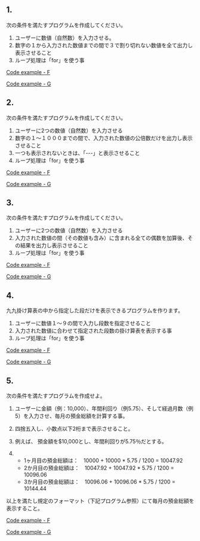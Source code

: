 ## 1. 
次の条件を満たすプログラムを作成してください。
1. ユーザーに数値（自然数）を入力させる。
2. 数字の１から入力された数値までの間で３で割り切れない数値を全て出力し表示させること
3. ループ処理は「for」を使う事

[Code example - F](https://github.com/eclairsameal/Level-3_Python/blob/main/Homework10/Fenrir/Homework10_1.py)

[Code example - G](https://github.com/eclairsameal/Level-3_Python/blob/main/Homework10/George/Homework10_1.py)

## 2. 
次の条件を満たすプログラムを作成してください。
1. ユーザーに2つの数値（自然数）を入力させる
2. 数字の１～１０００までの間で、入力された数値の公倍数だけを出力し表示させること
3. 一つも表示されないときは、「---」と表示させること
4. ループ処理は「for」を使う事

[Code example - F](https://github.com/eclairsameal/Level-3_Python/blob/main/Homework10/Fenrir/Homework10_2.py)

[Code example - G](https://github.com/eclairsameal/Level-3_Python/blob/main/Homework10/George/Homework10_2.py)

## 3. 
次の条件を満たすプログラムを作成してください。
1. ユーザーに2つの数値（自然数）を入力させる
2. 入力された数値の間（その数値も含み）に含まれる全ての偶数を加算後、その結果を出力し表示させること
3. ループ処理は「for」を使う事

[Code example - F](https://github.com/eclairsameal/Level-3_Python/blob/main/Homework10/Fenrir/Homework10_3.py)

[Code example - G](https://github.com/eclairsameal/Level-3_Python/blob/main/Homework10/George/Homework10_3.py)

## 4. 
九九掛け算表の中から指定した段だけを表示できるプログラムを作ります。
1. ユーザーに数値１～９の間で入力し段数を指定させること
2. 入力された数値に合わせて指定された段数の掛け算表を表示する事
3. ループ処理は「for」を使う事

[Code example - F](https://github.com/eclairsameal/Level-3_Python/blob/main/Homework10/Fenrir/Homework10_4.py)

[Code example - G](https://github.com/eclairsameal/Level-3_Python/blob/main/Homework10/George/Homework10_4.py)

## 5. 
次の条件を満たすプログラムを作成せよ。 
1. ユーザーに金額（例：10,000）、年間利回り（例5.75）、そして経過月数（例5）を入力させ、毎月の預金総額を計算する事。

2. 四捨五入し、小数点以下2桁まで表示させること。

3. 例えば、 預金額を$10,000とし、年間利回りが5.75％だとする。

4. - 1ヶ月目の預金総額は：　10000 + 10000 * 5.75 / 1200 = 10047.92 
    - 2か月目の預金総額は：　10047.92 + 10047.92 * 5.75 / 1200 = 10096.06 
    - 3か月目の預金総額は：　10096.06 + 10096.06 * 5.75 / 1200 = 10144.44

以上を満たし規定のフォーマット（下記プログラム参照）にて毎月の預金総額を表示すること。

[Code example - F](https://github.com/eclairsameal/Level-3_Python/blob/main/Homework10/Fenrir/Homework10_5.py)

[Code example - G](https://github.com/eclairsameal/Level-3_Python/blob/main/Homework10/George/Homework10_5.py)
